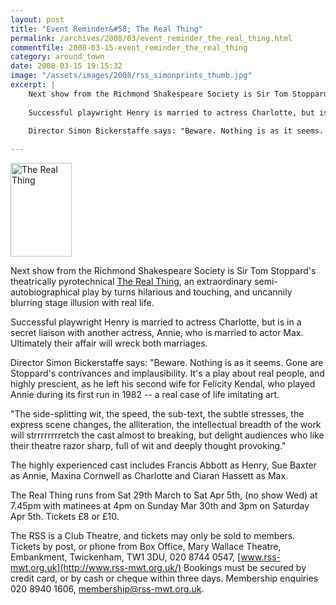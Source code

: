 ```yaml
---
layout: post
title: "Event Reminder&#58; The Real Thing"
permalink: /archives/2008/03/event_reminder_the_real_thing.html
commentfile: 2008-03-15-event_reminder_the_real_thing
category: around_town
date: 2008-03-15 19:15:32
image: "/assets/images/2008/rss_simonprints_thumb.jpg"
excerpt: |
    Next show from the Richmond Shakespeare Society is Sir Tom Stoppard's theatrically pyrotechnical <a href="https://stmargarets.london/event/play/200705141794,">The Real Thing</a> an extraordinary semi-autobiographical play by turns hilarious and touching, and uncannily blurring stage illusion with real life.
    
    Successful playwright Henry is married to actress Charlotte, but is in a secret liaison with another actress, Annie, who is married to actor Max. Ultimately their affair will wreck both marriages.
    
    Director Simon Bickerstaffe says: "Beware. Nothing is as it seems. Gone are Stoppard's contrivances and implausibility. It's a play about real people, and highly prescient, as he left his second wife for Felicity Kendal, who played Annie during its first run in 1982 -- a real case of life imitating art.

---
```


<a href="/assets/images/2008/rss_simonprints.jpg" title="See larger version of - The Real Thing"><img src="/assets/images/2008/rss_simonprints_thumb.jpg" width="98" height="150" alt="The Real Thing" class="photo right" /></a>

Next show from the Richmond Shakespeare Society is Sir Tom Stoppard's theatrically pyrotechnical [The Real Thing](/event/play/200705141794), an extraordinary semi-autobiographical play by turns hilarious and touching, and uncannily blurring stage illusion with real life.

Successful playwright Henry is married to actress Charlotte, but is in a secret liaison with another actress, Annie, who is married to actor Max. Ultimately their affair will wreck both marriages.

Director Simon Bickerstaffe says: "Beware. Nothing is as it seems. Gone are Stoppard's contrivances and implausibility. It's a play about real people, and highly prescient, as he left his second wife for Felicity Kendal, who played Annie during its first run in 1982 -- a real case of life imitating art.

"The side-splitting wit, the speed, the sub-text, the subtle stresses, the express scene changes, the alliteration, the intellectual breadth of the work will strrrrrrrretch the cast almost to breaking, but delight audiences who like their theatre razor sharp, full of wit and deeply thought provoking."

The highly experienced cast includes Francis Abbott as Henry, Sue Baxter as Annie, Maxina Cornwell as Charlotte and Ciaran Hassett as Max.

The Real Thing runs from Sat 29th March to Sat Apr 5th, (no show Wed) at 7.45pm with matinees at 4pm on Sunday Mar 30th and 3pm on Saturday Apr 5th. Tickets £8 or £10.

The RSS is a Club Theatre, and tickets may only be sold to members. Tickets by post, or phone from Box Office, Mary Wallace Theatre, Embankment, Twickenham, TW1 3DU, 020 8744 0547, [www.rss-mwt.org.uk](http://www.rss-mwt.org.uk/) Bookings must be secured by credit card, or by cash or cheque within three days. Membership enquiries 020 8940 1606, <membership@rss-mwt.org.uk>.

